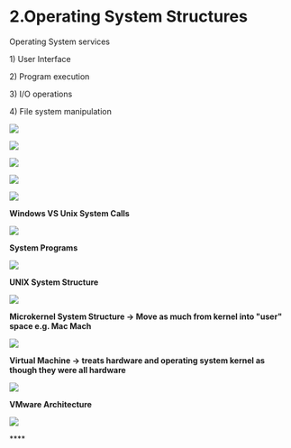 # 2.Operating System Structures

Operating System services 

1\) User Interface

2\) Program execution

3\) I/O operations

4\) File system manipulation 

![](../.gitbook/assets/image%20%2823%29.png)

![](../.gitbook/assets/image%20%2857%29.png)





![](../.gitbook/assets/image%20%289%29.png)

![](../.gitbook/assets/image%20%2864%29.png)

![](../.gitbook/assets/image%20%2847%29.png)

**Windows VS Unix System Calls** 

![](../.gitbook/assets/image%20%287%29.png)



**System Programs**

![](../.gitbook/assets/image%20%28116%29.png)

**UNIX System Structure**

![](../.gitbook/assets/image%20%2825%29.png)

**Microkernel System Structure -&gt; Move as much from kernel into "user" space e.g. Mac Mach**

![](../.gitbook/assets/image%20%2826%29.png)

**Virtual Machine -&gt; treats hardware and operating system kernel as though they were all hardware**

![](../.gitbook/assets/image%20%28112%29.png)

**VMware Architecture** 

![](../.gitbook/assets/image%20%2842%29.png)

\*\*\*\*

